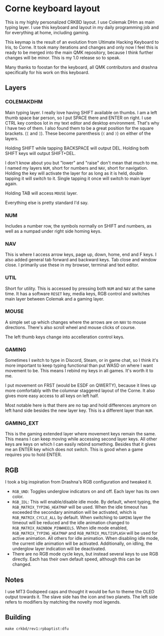 # Corne keyboard layout

This is my highly personalized CRKBD layout. I use Colemak DHm as main typing layer. I use this keyboard and layout in my daily programming job and for everything at home, including gaming.

This keymap is the result of an evolution from Ultimate Hacking Keyboard to Iris, to Corne. It took many iterations and changes and only now I feel this is ready to be merged into the main QMK repository, because I think further changes will be minor. This is my 1.0 release so to speak.

Many thanks to foostan for the keyboard, all QMK contributors and drashna specifically for his work on this keyboard.

## Layers

### COLEMAKDHM

Main typing layer. I really love having SHIFT available on thumbs. I am a left thumb space bar person, so I put SPACE there and ENTER on right. I use CTRL key combos lot in my text editor and desktop environment. That's why I have two of them. I also found them to be a great position for the square brackets. (`[` and `]`). These become parenthesis (`(` and `)`) on either of the layers.

Holding SHIFT while tapping BACKSPACE will output DEL. Holding both SHIFT keys will output SHIFT+DEL.

I don't know about you but "lower" and "raise" don't mean that much to me. I named my layers `NUM`, short for numbers and `NAV`, short for navigation. Holding the key will activate the layer for as long as it is held, double tapping it will switch to it. Single tapping it once will switch to main layer again.

Holding TAB will access `MOUSE` layer.

Everything else is pretty standard I'd say.

### NUM

Includes a number row, the symbols normally on SHIFT and numbers, as well as a numpad under right side homing keys.

### NAV

This is where I access arrow keys, page up, down, home, end and F keys. I also added general tab forward and backward keys. Tab close and window close. I primarily use these in my browser, terminal and text editor.

### UTIL

Short for utility. This is accessed by pressing both `NUM` and `NAV` at the same time. It has a software `RESET` key, media keys, RGB control and switches main layer between Colemak and a gaming layer.

### MOUSE

A simple set up which changes where the arrows are on `NAV` to mouse directions. There's also scroll wheel and mouse clicks of course.

The left thumb keys change into accelleration control keys.

### GAMING

Sometimes I switch to type in Discord, Steam, or in game chat, so I think it's more important to keep typing functional than put WASD on where I want movement to be. This means I rebind my keys in all games. It's worth it to me.

I put movement on FRST (would be ESDF on QWERTY), because it lines up more comfortably with the columnar staggered layout of the Corne. It also gives more easy access to all keys on left half.

Most notable here is that there are no tap and hold differences anymore on left hand side besides the new layer key. This is a different layer than `NUM`.

### GAMING_EXT

This is the gaming extended layer where movement keys remain the same. This means I can keep moving while accessing second layer keys. All other keys are keys on which I can easily rebind something. Besides that it gives me an ENTER key which does not switch. This is good when a game requires you to hold ENTER.

## RGB

I took a big inspiration from Drashna's RGB configuration and tweaked it.

- `RGB_UND`: Toggles underglow indicators on and off. Each layer has its own color.
- `RGB_IDL`: This will enable/disable idle mode. By default, whent typing, the `RGB_MATRIX_TYPING_HEATMAP` will be used. When the idle timeout has exceeded the secondary animation will be activated, which is `RGB_MATRIX_CYCLE_ALL` by default. When switching to `GAMING` layer the timeout will be reduced and the idle animation changed to `RGB_MATRIX_RAINBOW_PINWHEELS`.
   When idle mode enabled, `RGB_MATRIX_TYPING_HEATMAP` and `RGB_MATRIX_MULTISPLASH` will be used for active animation. All others for idle animation. When disabling idle mode, the current idle animation will be activated. Additionally, on idling, the underglow layer indication will be deactivated.
- There are no RGB mode cycle keys, but instead several keys to use RGB directly. Each has their own default speed, although this can be changed.

## Notes

I use MT3 Godspeed caps and thought it would be fun to theme the OLED output towards it. The slave side has the icon and two planets. The left side refers to modifiers by matching the novelty mod legends.

## Building

`make crkbd/rev1:rpbaptist:dfu`

